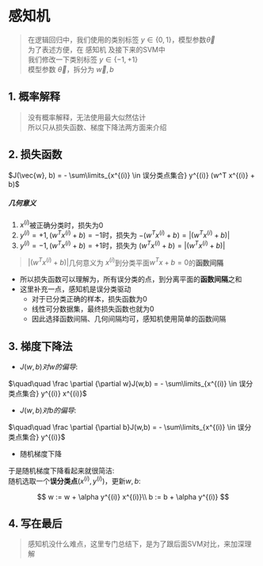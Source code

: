 # 感知机
> 在逻辑回归中，我们使用的类别标签 $y \in \{0,1\}$，模型参数$\vec{\theta}$  
> 为了表述方便，在 感知机 及接下来的SVM中  
> 我们修改一下类别标签 $y \in \{-1, +1\}$  
> 模型参数 $\vec{\theta}$，拆分为 $\vec{w}, b$

## 1. 概率解释
> 没有概率解释，无法使用最大似然估计  
> 所以只从损失函数、梯度下降法两方面来介绍

## 2. 损失函数
$J(\vec{w}, b) = - \sum\limits_{x^{(i)} \in 误分类点集合}  y^{(i)} (w^T x^{(i)} + b)$

##### 几何意义
1. $x^{(i)}$被正确分类时，损失为0
2. $y^{(i)} = +1, (w^T x^{(i)} + b) = -1$时，损失为 $-(w^T x^{(i)} + b) = |(w^T x^{(i)} + b)|$
3. $y^{(i)} = -1, (w^T x^{(i)} + b) = +1$时，损失为 $(w^T x^{(i)} + b) = |(w^T x^{(i)} + b)|$

> $|(w^T x^{(i)} + b)|$几何意义为 $x^{(i)}$到分类平面$w^T x + b = 0$的**函数间隔**  
- 所以损失函数可以理解为，所有误分类的点，到分离平面的**函数间隔**之和
- 这里补充一点，感知机是误分类驱动
    - 对于已分类正确的样本，损失函数为0
    - 线性可分数据集，最终损失函数也就为0
    - 因此选择函数间隔、几何间隔均可，感知机使用简单的函数间隔

## 3. 梯度下降法
- $J(w,b)对w的偏导$:

$\quad\quad \frac \partial {\partial w}J(w,b) = - \sum\limits_{x^{(i)} \in 误分类点集合}  y^{(i)} x^{(i)}$

- $J(w,b)对b的偏导$:

$\quad\quad \frac \partial {\partial b}J(w,b) = - \sum\limits_{x^{(i)} \in 误分类点集合}  y^{(i)}$

- 随机梯度下降

于是随机梯度下降看起来就很简洁:  
随机选取一个**误分类点**$(x^{(i)}, y^{(i)})$，更新$w, b$:

$$
    w := w + \alpha y^{(i)} x^{(i)}\\
    b := b + \alpha y^{(i)} 
$$

## 4. 写在最后
> 感知机没什么难点，这里专门总结下，是为了跟后面SVM对比，来加深理解  
